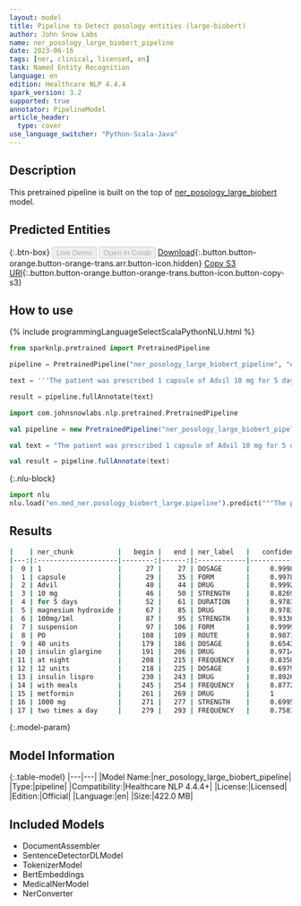 ```yaml
---
layout: model
title: Pipeline to Detect posology entities (large-biobert)
author: John Snow Labs
name: ner_posology_large_biobert_pipeline
date: 2023-06-16
tags: [ner, clinical, licensed, en]
task: Named Entity Recognition
language: en
edition: Healthcare NLP 4.4.4
spark_version: 3.2
supported: true
annotator: PipelineModel
article_header:
  type: cover
use_language_switcher: "Python-Scala-Java"
---
```


## Description

This pretrained pipeline is built on the top of [ner_posology_large_biobert](https://nlp.johnsnowlabs.com/2021/04/01/ner_posology_large_biobert_en.html) model.

## Predicted Entities



{:.btn-box}
<button class="button button-orange" disabled>Live Demo</button>
<button class="button button-orange" disabled>Open in Colab</button>
[Download](https://s3.amazonaws.com/auxdata.johnsnowlabs.com/clinical/models/ner_posology_large_biobert_pipeline_en_4.4.4_3.2_1686952016656.zip){:.button.button-orange.button-orange-trans.arr.button-icon.hidden}
[Copy S3 URI](s3://auxdata.johnsnowlabs.com/clinical/models/ner_posology_large_biobert_pipeline_en_4.4.4_3.2_1686952016656.zip){:.button.button-orange.button-orange-trans.button-icon.button-copy-s3}

## How to use


<div class="tabs-box" markdown="1">
{% include programmingLanguageSelectScalaPythonNLU.html %}

```python
from sparknlp.pretrained import PretrainedPipeline

pipeline = PretrainedPipeline("ner_posology_large_biobert_pipeline", "en", "clinical/models")

text = '''The patient was prescribed 1 capsule of Advil 10 mg for 5 days and magnesium hydroxide 100mg/1ml suspension PO. He was seen by the endocrinology service and she was discharged on 40 units of insulin glargine at night, 12 units of insulin lispro with meals, and metformin 1000 mg two times a day.'''

result = pipeline.fullAnnotate(text)
```
```scala
import com.johnsnowlabs.nlp.pretrained.PretrainedPipeline

val pipeline = new PretrainedPipeline("ner_posology_large_biobert_pipeline", "en", "clinical/models")

val text = "The patient was prescribed 1 capsule of Advil 10 mg for 5 days and magnesium hydroxide 100mg/1ml suspension PO. He was seen by the endocrinology service and she was discharged on 40 units of insulin glargine at night, 12 units of insulin lispro with meals, and metformin 1000 mg two times a day."

val result = pipeline.fullAnnotate(text)
```

{:.nlu-block}
```python
import nlu
nlu.load("en.med_ner.posology_biobert_large.pipeline").predict("""The patient was prescribed 1 capsule of Advil 10 mg for 5 days and magnesium hydroxide 100mg/1ml suspension PO. He was seen by the endocrinology service and she was discharged on 40 units of insulin glargine at night, 12 units of insulin lispro with meals, and metformin 1000 mg two times a day.""")
```
</div>

## Results

```bash
|    | ner_chunk           |   begin |   end | ner_label   |   confidence |
|---:|:--------------------|--------:|------:|:------------|-------------:|
|  0 | 1                   |      27 |    27 | DOSAGE      |     0.9998   |
|  1 | capsule             |      29 |    35 | FORM        |     0.9978   |
|  2 | Advil               |      40 |    44 | DRUG        |     0.9992   |
|  3 | 10 mg               |      46 |    50 | STRENGTH    |     0.8269   |
|  4 | for 5 days          |      52 |    61 | DURATION    |     0.978333 |
|  5 | magnesium hydroxide |      67 |    85 | DRUG        |     0.9783   |
|  6 | 100mg/1ml           |      87 |    95 | STRENGTH    |     0.9336   |
|  7 | suspension          |      97 |   106 | FORM        |     0.9999   |
|  8 | PO                  |     108 |   109 | ROUTE       |     0.9871   |
|  9 | 40 units            |     179 |   186 | DOSAGE      |     0.6543   |
| 10 | insulin glargine    |     191 |   206 | DRUG        |     0.97145  |
| 11 | at night            |     208 |   215 | FREQUENCY   |     0.83505  |
| 12 | 12 units            |     218 |   225 | DOSAGE      |     0.69795  |
| 13 | insulin lispro      |     230 |   243 | DRUG        |     0.89265  |
| 14 | with meals          |     245 |   254 | FREQUENCY   |     0.8772   |
| 15 | metformin           |     261 |   269 | DRUG        |     1        |
| 16 | 1000 mg             |     271 |   277 | STRENGTH    |     0.69955  |
| 17 | two times a day     |     279 |   293 | FREQUENCY   |     0.758125 |
```

{:.model-param}
## Model Information

{:.table-model}
|---|---|
|Model Name:|ner_posology_large_biobert_pipeline|
|Type:|pipeline|
|Compatibility:|Healthcare NLP 4.4.4+|
|License:|Licensed|
|Edition:|Official|
|Language:|en|
|Size:|422.0 MB|

## Included Models

- DocumentAssembler
- SentenceDetectorDLModel
- TokenizerModel
- BertEmbeddings
- MedicalNerModel
- NerConverter